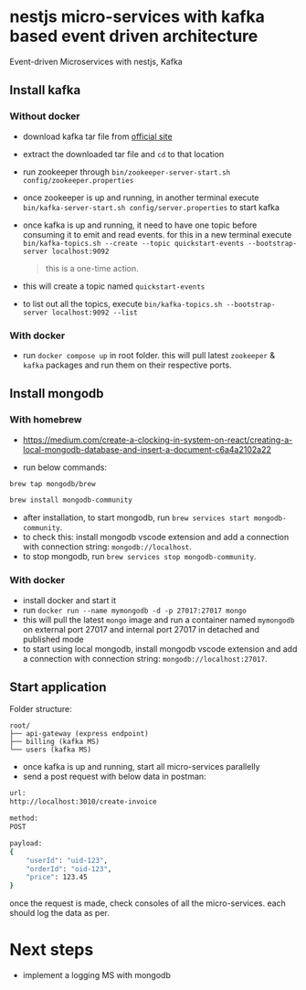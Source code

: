# nestjs micro-services with kafka based event driven architecture

Event-driven Microservices with nestjs, Kafka

## Install kafka

### Without docker

- download kafka tar file from [official site](https://kafka.apache.org/documentation/#quickstart)
- extract the downloaded tar file and `cd` to that location
- run zookeeper through `bin/zookeeper-server-start.sh config/zookeeper.properties`
- once zookeeper is up and running, in another terminal execute `bin/kafka-server-start.sh config/server.properties` to start kafka
- once kafka is up and running, it need to have one topic before consuming it to emit and read events. for this in a new terminal execute `bin/kafka-topics.sh --create --topic quickstart-events --bootstrap-server localhost:9092`

  > this is a one-time action.

- this will create a topic named `quickstart-events`
- to list out all the topics, execute `bin/kafka-topics.sh --bootstrap-server localhost:9092 --list`

### With docker

- run `docker compose up` in root folder. this will pull latest `zookeeper` & `kafka` packages and run them on their respective ports.

## Install mongodb

### With homebrew

- https://medium.com/create-a-clocking-in-system-on-react/creating-a-local-mongodb-database-and-insert-a-document-c6a4a2102a22

- run below commands:

```bash
brew tap mongodb/brew
```

```bash
brew install mongodb-community
```

- after installation, to start mongodb, run `brew services start mongodb-community`.
- to check this: install mongodb vscode extension and add a connection with connection string: `mongodb://localhost`.
- to stop mongodb, run `brew services stop mongodb-community`.

### With docker

- install docker and start it
- run `docker run --name mymongodb -d -p 27017:27017 mongo`
- this will pull the latest `mongo` image and run a container named `mymongodb` on external port 27017 and internal port 27017 in detached and published mode
- to start using local mongodb, install mongodb vscode extension and add a connection with connection string: `mongodb://localhost:27017`.

## Start application

Folder structure:

```
root/
├── api-gateway (express endpoint)
├── billing (kafka MS)
└── users (kafka MS)
```

- once kafka is up and running, start all micro-services parallelly
- send a post request with below data in postman:

```bash
url:
http://localhost:3010/create-invoice

method:
POST

payload:
{
    "userId": "uid-123",
    "orderId": "oid-123",
    "price": 123.45
}
```

once the request is made, check consoles of all the micro-services. each should log the data as per.

# Next steps

- implement a logging MS with mongodb
